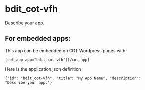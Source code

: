 bdit_cot-vfh
===========
Describe your app.

For embedded apps:
------------------
This app can be embedded on COT Wordpress pages with:

`[cot_app app="bdit_cot-vfh"][/cot_app]`

Here is the application.json definition

`{"id": "bdit_cot-vfh", "title": "My App Name", "description": "Describe your app."}`
